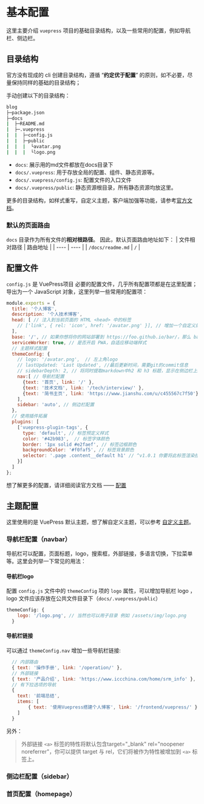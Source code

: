# 基本配置
这里主要介绍 `vuepress` 项目的基础目录结构，以及一些常用的配置，例如导航栏、侧边栏。

## 目录结构
官方没有现成的 cli 创建目录结构，遵循 “**约定优于配置**” 的原则，如不必要，尽量保持同样的基础的目录结构；

手动创建以下的目录结构：
``` bash
blog
├─package.json
├─docs
|  ├─README.md
|  ├─.vuepress
|  |  ├─config.js
|  |  ├─public
|  |  |  └avatar.png
|  |  |  └logo.png
```
- `docs`: 展示用的md文件都放在docs目录下
- `docs/.vuepress`: 用于存放全局的配置、组件、静态资源等。
- `docs/.vuepress/config.js`: 配置文件的入口文件
- `docs/.vuepress/public`: 静态资源根目录，所有静态资源均放这里。

更多的目录结构，如样式重写，自定义主题，客户端加强等功能，请参考[官方文档](https://vuepress.vuejs.org/zh/guide/directory-structure.html#%E7%9B%AE%E5%BD%95%E7%BB%93%E6%9E%84)。

### 默认的页面路由
`docs` 目录作为所有文件的**相对根路径**。
因此，默认页面路由地址如下：
| 文件相对路径 | 路由地址 |
| ---- | ---- |
| `/docs/readme.md` | `/` |

## 配置文件 
`config.js` 是 VuePress项目 必要的配置文件，几乎所有配置项都是在这里配置；
导出为一个 JavaScript 对象，这里列举一些常用的配置项：
``` js
module.exports = {
  title: '个人博客',
  description: '个人技术博客',
  head: [ // 注入到当前页面的 HTML <head> 中的标签
    // ['link', { rel: 'icon', href: '/avatar.png' }], // 增加一个自定义的 favicon(网页标签的图标)
  ],
  base: '/', // 如果你想将你的网站部署到 https://foo.github.io/bar/，那么 base 应该被设置成 "/bar/"，它的值应当总是以斜杠开始，并以斜杠结束
  serviceWorker: true, // 是否开启 PWA，自适应移动端样式
  // 主题样式配置
  themeConfig: {
    // logo: '/avatar.png',  // 左上角logo
    // lastUpdated: 'Last Updated', //最后更新时间，需要git的commit信息
    // sidebarDepth: 2, // 将同时提取markdown中h2 和 h3 标题，显示在侧边栏上。
    nav:[ // 导航栏配置
      {text: '首页', link: '/' },
      {text: '技术文档', link: '/tech/interview/' },
      {text: '简书主页', link: 'https://www.jianshu.com/u/c455567c7f50'}      
    ],
    sidebar: 'auto', // 侧边栏配置
  },
  // 使用插件拓展
  plugins: [
    ['vuepress-plugin-tags', {
      type: 'default', // 标签预定义样式
      color: '#42b983',  // 标签字体颜色
      border: '1px solid #e2faef', // 标签边框颜色
      backgroundColor: '#f0faf5', // 标签背景颜色
      selector: '.page .content__default h1' // ^v1.0.1 你要将此标签渲染挂载到哪个元素后面？默认是第一个 H1 标签后面；可以提供 `document.querySelectorAll()` 支持的选择语法，将标签挂载该元素后面
    }]
  ]
};
```
想了解更多的配置，请详细阅读官方文档 —— [配置](https://vuepress.vuejs.org/zh/config/)

## 主题配置
这里使用的是 VuePress 默认主题，想了解自定义主题，可以参考 [自定义主题](https://vuepress.vuejs.org/zh/theme/)。

### 导航栏配置（navbar）
导航栏可以配置，页面标题，logo，搜索框，外部链接，多语言切换，下拉菜单等。这里会列举一下常见的用法：
#### 导航栏logo
配置 `config.js` 文件中的 `themeConfig` 项的 `logo` 属性，可以增加导航栏 logo ，logo 文件应该存放在公共文件目录下（`docs/.vuepress/public`）
``` js
themeConfig: {
    logo: '/logo.png', // 当然也可以用子目录 例如 /assets/img/logo.png
  }
```
#### 导航栏链接
可以通过 `themeConfig.nav` 增加一些导航栏链接:
``` js
  // 内部路由
  { text: '操作手册', link: '/operation/' },
  // 外部链接
  { text: '产品介绍', link: 'https://www.iccchina.com/home/srm_info' },
  // 有下拉选项的导航
  {
    text: '前端总结',
    items: [
        { text: '使用Vuepress搭建个人博客', link: '/frontend/vuepress/' }
    ]   
  }
```
另外：
> 外部链接 `<a>` 标签的特性将默认包含target="_blank" rel="noopener noreferrer"，你可以提供 target 与 rel，它们将被作为特性被增加到 `<a>` 标签上。


### 侧边栏配置（sidebar）

### 首页配置（homepage）